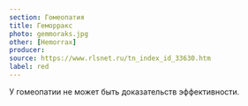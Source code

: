 ```yaml
---
section: Гомеопатия
title: Геморракс
photo: gemmoraks.jpg
other: [Hemorrax]
producer:
source: https://www.rlsnet.ru/tn_index_id_33630.htm
label: red
---
```


У гомеопатии не может быть доказательств эффективности.
